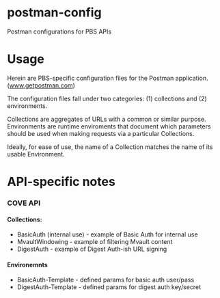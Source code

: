 # postman-config
Postman configurations for PBS APIs

# Usage
Herein are PBS-specific configuration files for the Postman application. (www.getpostman.com)

The configuration files fall under two categories: (1) collections and (2) environments. 

Collections are aggregates of URLs with a common or similar purpose. Environments are runtime enviroments that document which parameters should be used when making requests via a particular Collections. 

Ideally, for ease of use, the name of a Collection matches the name of its usable Environment. 

# API-specific notes

### COVE API

#### Collections: 

* BasicAuth (internal use) - example of Basic Auth for internal use
* MvaultWindowing - example of filtering Mvault content
* DigestAuth - example of Digest Auth-ish URL signing

#### Environemnts

* BasicAuth-Template - defined params for basic auth user/pass
* DigestAuth-Template  - defined params for digest auth key/secret
